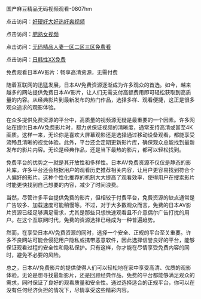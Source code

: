 国产麻豆精品无码视频观看-0807hm

点击访问：<a href="https://heiliaowzu4ur.pages.dev">好硬好大好热好爽视频</a>

点击访问：<a href="https://heiliaoe8ajia.pages.dev">肥熟女视频</a>

点击访问：<a href="https://heiliaoxwd5i8.pages.dev">无码精品人妻一区二区三区免费看</a>

点击访问：<a href="https://heiliao2dmwwy.pages.dev">日韩性XX免费</a>


免费观看日本AV影片：畅享高清资源，无需付费

随着互联网的迅猛发展，日本AV免费资源逐渐成为许多观众的首选。如今，越来越多的网站提供免费日本AV影片，让人们无需支付高额费用即可轻松获取到高质量的内容。从经典影片到最新发布的热门作品，选择多样、观看便捷，这正是很多观众追求的观影体验。

在众多提供免费资源的平台中，高质量的视频源无疑是最重要的一个因素。许多网站在提供日本AV免费影片时，都力求保证视频的清晰度，通常支持高清或甚至4K画质。这样一来，无论你是喜欢大屏幕观影还是选择通过移动设备观看，都能享受流畅且清晰的视觉体验。此外，平台还会定期更新影片库，确保观众总能找到最新发布的影片内容。无论是经典作品，还是当下最热的影片，都可以轻松找到。

免费平台的优势之一就是其开放性和多样性。日本AV免费资源不仅仅是静态的影片库，许多平台还会根据用户的观看历史推荐相关内容，让用户更容易找到符合个人偏好的影片。这种个性化推荐的机制大大提高了观看效率，使得用户在搜索影片时能更快找到自己想要的内容，减少了时间浪费。

当然，尽管许多平台提供免费的影片，但相较于付费平台，免费资源的缺点通常是广告较多、加载速度可能稍慢等。不过，对于大多数观众而言，免费的日本AV影片资源已经足够满足需求，尤其是那些只想快速观看且不介意偶尔广告打扰的用户。在这个互联网时代，免费的资源选择已经成为一种普遍趋势。

然而，在享受日本AV免费资源的同时，选择一个安全、正规的平台至关重要。许多不良网站可能会侵犯用户隐私或携带恶意软件，因此选择信誉良好的平台，能够保证观看过程的安全性和隐私保护。只有这样，你才能在尽情享受免费内容的同时，避免不必要的风险。

总之，日本AV免费影片的提供使得人们可以轻松地在家中享受高清、优质的观影体验。无论是想寻找最新影片，还是回顾经典作品，免费的平台都能够满足观众的需求，同时保证了良好的观看质量和安全性。通过选择适合的正规平台，你可以在没有任何经济负担的情况下，尽情享受这些精彩内容。


<span style="display:none;">[Canonical link]( ）</span>
